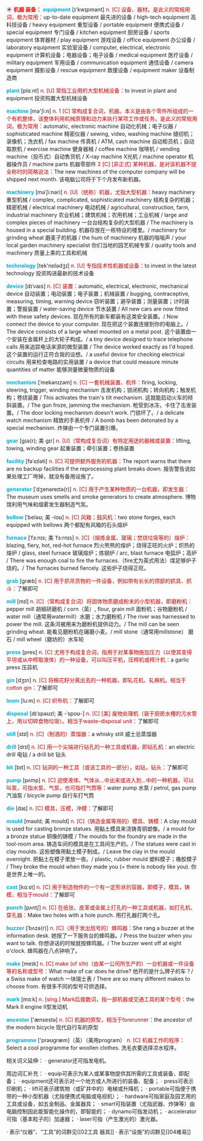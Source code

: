 ☀ <font color="red">**机器 装备：**</font>
<font color="sky blue">**equipment**</font> [ɪ'kwɪpmənt] 
<font color="#c00000">n. [C] 设备、器材。是此义的常规用词，极为常用：</font>up-to-date equipment 最先进的设备 / high-tech equipment 高科技设备 / heavy equipment 重型设备 / portable equipment 便携式设备 / special equipment 专门设备 / kitchen equipment 厨房设备 / sports equipment 体育器材 / play equipment 游戏设备 / office equipment 办公设备 / laboratory equipment 实验室设备 / computer, electrical, electronic equipment 计算机设备；电器设备；电子设备 / medical equipment 医疗设备 / military equipment 军用设备 / communication equipment 通信设备 / camera equipment 摄影设备 / rescue equipment 救援设备 / equipment maker 设备制造商

<font color="sky blue">**plant**</font> [plɑːnt] 
<font color="#c00000">n. [U] 常指工业用的大型机械设备：</font>to invest in plant and equipment 投资购置大型机械设备

<font color="sky blue">**machine**</font> [mə'ʃi:n] 
<font color="#c00000">n. 1 [C] 常构成复合词，机器。本义是由各个零件所组成的一个有机整体，该整体利用机械原理和动力来执行某项工作或任务。是此义的常规用词，极为常用：</font>automatic, electronic machine 自动化机械；电子仪器 / sophisticated machine 精密仪器 / sewing, video, washing machine 缝纫机；录像机；洗衣机 / fax machine 传真机 / ATM, cash machine 自动柜员机；自动取款机 / exercise machine 健身器械 / coffee machine 咖啡机 / vending machine（投币式）自动售货机 / X-ray machine X光机 / machine operator 机器操作员 / machine parts 机器零部件 <font color="#c00000">2 [C] [非正式] 某种机器，是对该机器不提全称时的简略说法：</font>The new machines of the computer company will be shipped next month. 该电脑公司将于下个月发布新机器。
           
<font color="sky blue">**machinery**</font> [məˈʃi:nəri]
<font color="#c00000">n. [U]（统称）机器，尤指大型机器：</font>heavy machinery 重型机械 / complex, complicated, sophisticated machinery 结构复杂的机器；精密机械 / electrical machinery 电动机械 / agricultural, construction, farm, industrial machinery 农业机械；建筑机械；农用机械；工业机械 / large and complex pieces of machinery 一台台结构复杂的大型机器 / The machinery is housed in a special building. 机器存放在一栋特设的楼里。/ machinery for grinding wheat 磨麦子的机器 / the hum of machinery 机器的嗡嗡声 / your local garden machinery specialist 你们当地的园艺机械专家 / quality tools and machinery 质量上乘的工具和机械

<font color="sky blue">**technology**</font> [tek'nɒlədӡɪ] 
<font color="#c00000">n. [U] 专指技术性机器或设备：</font>to invest in the latest technology 投资购进最新的技术设备
           
<font color="sky blue">**device**</font> [dɪˈvaɪs]
<font color="#c00000">n. [C] 装置：</font>automatic, electrical, electronic, mechanical device 自动装置；电动装置；电子装置；机械装置 / bugging, contraceptive, measuring, timing, warning device 窃听装置；避孕装置；测量装置；计时装置；警报装置 / water-saving device 节水装置 / All new cars are now fitted with these safety devices. 现在所有的新车都装有这类安全装置。/ Now connect the device to your computer. 现在把这个装置连接到你的电脑上。/ The device consists of a large wheel mounted on a metal post. 这个装置由一个安装在金属杆上的大轮子构成。/ a tiny device designed to trace telephone calls 用来追踪电话来源的微型装置 / The device worked exactly as I'd hoped. 这个装置的运行正符合我的设想。/ a useful device for checking electrical circuits 用来检查电路的实用装置 / a device that could measure minute quantities of matter 能够测量微量物质的设备
           
<font color="sky blue">**mechanism**</font> [ˈmekənɪzəm]
<font color="#c00000">n. [C] 一套机械装置、机件：</font>firing, locking, steering, trigger, winding mechanism 击发机构；锁闭机构；转向机构；触发机构；卷绕装置 / This activates the train's tilt mechanism. 这就能启动火车的倾斜装置。/ The gun froze, jamming the mechanism. 枪受到冰冻，卡住了击发装置。/ The door locking mechanism doesn't work. 门锁坏了。/ a delicate watch mechanism 精致的手表机件 / A bomb has been detonated by a special mechanism. 炸弹由一个专门装置引爆。

<font color="sky blue">**gear**</font> [gɪə(r); 美 gɪr]
<font color="#c00000">n. [U]（常构成复合词）有特定用途的器械或装置：</font>lifting, towing, winding gear 起重装置；牵引装置；卷扬装置
           
<font color="sky blue">**facility**</font> [fəˈsɪləti]
<font color="#c00000">n. [C] 可提供额外服务的机器：</font>The report warns that there are no backup facilities if the reprocessing plant breaks down. 报告警告说如果处理工厂垮掉，就没有备用设施了。
 
<font color="sky blue">**generator**</font> [ˈdʒenəreɪtə(r)]
<font color="#c00000">n. [C] 用于产生某种物质的一台机器，即发生器：</font>The museum uses smells and smoke generators to create atmosphere. 博物馆利用气味和烟雾发生器制造气氛。    
           
<font color="sky blue">**bellow**</font> [ˈbeləʊ; 美 -loʊ]
<font color="#c00000">n. [C] 风箱；鼓风机：</font>two stone forges, each equipped with bellows 两个都配有风箱的石头熔炉
            
<font color="sky blue">**furnace**</font> [ˈfɜ:nɪs; 美 ˈfɜ:rnɪs]
<font color="#c00000">n. [C]（熔炼金属、玻璃；焚烧垃圾等的）熔炉：</font>blazing, fiery, hot, red-hot furnace 烈火熊熊的熔炉；烧得正旺的火炉；炽热的熔炉 / glass, steel furnace 玻璃熔炉；炼钢炉 / arc, blast furnace 电弧炉；高炉 / There was enough coal to fire the furnaces.（fire尤为英式用法）煤足够炉子烧的。/ The furnaces burned fiercely. 这些炉子烧得正旺。

<font color="sky blue">**grab**</font> [græb]
<font color="#c00000">n. [C] 用于抓吊货物的一件设备，例如带有长长的颈部的抓具、抓斗：</font>了解即可           

<font color="sky blue">**mill**</font> [mɪl]
<font color="#c00000">n. [C]（常构成复合词）将固体物质磨成粉末的小型机器，即磨粉机：</font>pepper mill 胡椒研磨机 / corn（英）, flour, grain mill 面粉机；谷物磨粉机 / water mill（通常用watermill）水磨；水力磨粉机 / The river was harnessed to power the mill. 这条河被用来为磨粉机提供动力。/ The mill can be seen grinding wheat. 能看见磨粉机在碾磨小麦。/ mill stone（通常用millstone） 磨石 / mill wheel（磨坊的）水车轮

<font color="sky blue">**press**</font> [pres] 
<font color="#c00000">n. [C] 尤用于构成复合词，指用于对某事物施加压力（以使其变得平坦或从中榨取液体）的一种设备，可以叫压平机，压榨机或榨汁机：</font>a garlic press 压蒜机
                     
<font color="sky blue">**gin**</font> [dʒɪn]
<font color="#c00000">n. [C] 将棉花籽分离出去的一种机器，即轧花机、轧棉机。相当于cotton gin：</font>了解即可

<font color="sky blue">**loom**</font> [lu:m]
<font color="#c00000">n. [C] 织布机：</font>了解即可
         
<font color="sky blue">**disposal**</font> [dɪˈspəʊzl; 美 -ˈspoʊ-]
<font color="#c00000">n. [C] [美] 废物处理机（装于厨房水槽的污水管上，用以切碎食物垃圾）。相当于waste-disposal unit：</font>了解即可

<font color="sky blue">**still**</font> [stɪl] 
<font color="#c00000">n. [C]（制酒的）蒸馏器：</font>a whisky still 威士忌蒸馏器

<font color="sky blue">**drill**</font> [drɪl] 
<font color="#c00000">n. [C] 用一个尖端进行钻孔的一种工具或机器，即钻孔机：</font>an electric drill 电钻 / a drill bit 钻头

<font color="sky blue">**bit**</font> [bɪt] 
<font color="#c00000">n. [C] 钻洞的一种工具（或该工具的一部分），如钻，钻头：</font>了解即可

<font color="sky blue">**pump**</font> [pʌmp] 
<font color="#c00000">n. [C] 迫使液体、气体从…中出来或进入到…中的一种机器，可以叫泵，可指水泵、气泵，也可指打气筒等：</font>water pump 水泵 / petrol, gas pump 汽油泵 / bicycle pump 自行车打气筒

<font color="sky blue">**die**</font> [daɪ] 
<font color="#c00000">n. [C] 模具，压模，冲模：</font>了解即可
           
<font color="sky blue">**mould**</font> [məʊld; 美 moʊld]
<font color="#c00000">n. [C]（铸造金属等用的）模具、铸模：</font>A clay mould is used for casting bronze statues. 用黏土模具来浇铸青铜塑像。/ a mould for a bronze statue 铜像的铸模 / The moulds for the foundry are made in the tool-room area. 铸造车间的模具是在工具间生产的。/ The statues were cast in clay moulds. 这些塑像用黏土模子制成。/ Leave the clay in the mould overnight. 把黏土在模子里放一夜。/ plastic, rubber mould 塑料模子；橡胶模子 / They broke the mould when they made you (= there is nobody like you). 你是世界上唯一的。

<font color="sky blue">**cast**</font> [kɑːst] 
<font color="#c00000">n. [C] 用于制造物件的一个有一定形状的容器，即模子，模具，铸模，相当于mould：</font>了解即可
           
<font color="sky blue">**punch**</font> [pʌntʃ]
<font color="#c00000">n. [C] 在纸张、皮革或金属上打孔的一种工具或机器，如打孔机、穿孔器：</font>Make two holes with a hole punch. 用打孔器打两个孔。
           
<font color="sky blue">**buzzer**</font> [ˈbʌzə(r)]
<font color="#c00000">n. [C]（用于发出信号的）蜂鸣器：</font>She rang a buzzer at the information desk. 她按了一下服务台的蜂鸣器。/ Press the buzzer when you want to talk. 你想讲话的时候就按蜂鸣器。/ The buzzer went off at eight o'clock. 蜂鸣器在八点钟响了。

<font color="sky blue">**make**</font> [meɪk] 
<font color="#c00000">n. [C] make (of sth)（由某一公司所生产的）一台机器或一件设备等的名称或型号：</font>What make of car does he drive? 他开的是什么牌子的车？/ a Swiss make of watch 一块瑞士表 / There are so many different makes to choose from. 有很多不同的型号可供选择。

<font color="sky blue">**mark**</font> [mɑːk] 
<font color="#c00000">n. [sing.] Mark后接数词，指一部机器或交通工具的某个型号：</font>the Mark II engine II型发动机

<font color="sky blue">**ancestor**</font> ['ænsestə] 
<font color="#c00000">n. [C] 机器的原型，相当于forerunner：</font>the ancestor of the modern bicycle 现代自行车的原型

<font color="sky blue">**programme**</font> ['prəʊɡræm]（英）（美用program）
<font color="#c00000">n. [C] 机器工作的程序：</font>Select a cool programme for woollen clothes. 洗毛衣要选择凉水程序。

相关词义延伸：
· generator还可指发电机。

周边词汇补充：
· equip可表示为某人或某事物提供其所需的工具或装备，即配备；
· equipment还可表示对一个地方或人所进行的装备、配备；
· press可表示印刷机；
· lift可表示建筑物（或矿井中的）电梯或升降机；
· portable可指便于携带的一种小型机器（尤指便携式电脑或电视机）；
· hardware可指家庭及园艺用的工具或设备，如五金制品、金属器具；
· smart可指装置（尤指武器、炸弹等）由电脑控制因此能智能化操作的，即智能的；
· dynamo可指发动机；
· accelerator可指（基本粒子的）加速器；
· laser可指（产生激光的）激光器。
           
· 表示“仪器”、“工具”的词群见[[02工具 器具]]
· 表示“设施”的词群见[[04难易]]

